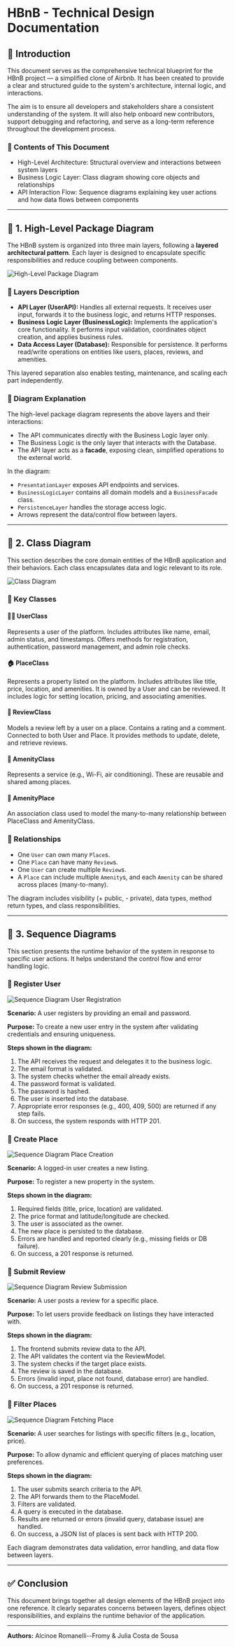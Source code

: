 # HBnB - Technical Design Documentation

## 📘 Introduction

This document serves as the comprehensive technical blueprint for the HBnB project — a simplified clone of Airbnb. It has been created to provide a clear and structured guide to the system's architecture, internal logic, and interactions.

The aim is to ensure all developers and stakeholders share a consistent understanding of the system. It will also help onboard new contributors, support debugging and refactoring, and serve as a long-term reference throughout the development process.

### 📄 Contents of This Document

* High-Level Architecture: Structural overview and interactions between system layers
* Business Logic Layer: Class diagram showing core objects and relationships
* API Interaction Flow: Sequence diagrams explaining key user actions and how data flows between components

---

## 🧱 1. High-Level Package Diagram

The HBnB system is organized into three main layers, following a **layered architectural pattern**. Each layer is designed to encapsulate specific responsibilities and reduce coupling between components.

![High-Level Package Diagram](High-Level_Package_Diagram.png)

### 🔹 Layers Description

* **API Layer (UserAPI):** Handles all external requests. It receives user input, forwards it to the business logic, and returns HTTP responses.
* **Business Logic Layer (BusinessLogic):** Implements the application's core functionality. It performs input validation, coordinates object creation, and applies business rules.
* **Data Access Layer (Database):** Responsible for persistence. It performs read/write operations on entities like users, places, reviews, and amenities.

This layered separation also enables testing, maintenance, and scaling each part independently.

### 🔹 Diagram Explanation

The high-level package diagram represents the above layers and their interactions:

* The API communicates directly with the Business Logic layer only.
* The Business Logic is the only layer that interacts with the Database.
* The API layer acts as a **facade**, exposing clean, simplified operations to the external world.

In the diagram:

* `PresentationLayer` exposes API endpoints and services.
* `BusinessLogicLayer` contains all domain models and a `BusinessFacade` class.
* `PersistenceLayer` handles the storage access logic.
* Arrows represent the data/control flow between layers.

---

## 🧩 2. Class Diagram

This section describes the core domain entities of the HBnB application and their behaviors. Each class encapsulates data and logic relevant to its role.

![Class Diagram](Class_diagram.png)

### 🔹 Key Classes

#### 🧍‍♂️ UserClass

Represents a user of the platform. Includes attributes like name, email, admin status, and timestamps. Offers methods for registration, authentication, password management, and admin role checks.

#### 🏠 PlaceClass

Represents a property listed on the platform. Includes attributes like title, price, location, and amenities. It is owned by a User and can be reviewed. It includes logic for setting location, pricing, and associating amenities.

#### 📝 ReviewClass

Models a review left by a user on a place. Contains a rating and a comment. Connected to both User and Place. It provides methods to update, delete, and retrieve reviews.

#### 🎯 AmenityClass

Represents a service (e.g., Wi-Fi, air conditioning). These are reusable and shared among places.

#### 🔗 AmenityPlace

An association class used to model the many-to-many relationship between PlaceClass and AmenityClass.

### 🔹 Relationships

* One `User` can own many `Place`s.
* One `Place` can have many `Review`s.
* One `User` can create multiple `Review`s.
* A `Place` can include multiple `Amenity`s, and each `Amenity` can be shared across places (many-to-many).

The diagram includes visibility (+ public, - private), data types, method return types, and class responsibilities.

---

## 🔄 3. Sequence Diagrams

This section presents the runtime behavior of the system in response to specific user actions. It helps understand the control flow and error handling logic.

### 🔹 Register User

![Sequence Diagram User Registration](Sequence_diagram_User_Registration.png)

**Scenario:** A user registers by providing an email and password.

**Purpose:** To create a new user entry in the system after validating credentials and ensuring uniqueness.

**Steps shown in the diagram:**

1. The API receives the request and delegates it to the business logic.
2. The email format is validated.
3. The system checks whether the email already exists.
4. The password format is validated.
5. The password is hashed.
6. The user is inserted into the database.
7. Appropriate error responses (e.g., 400, 409, 500) are returned if any step fails.
8. On success, the system responds with HTTP 201.

### 🔹 Create Place

![Sequence Diagram Place Creation](Sequence_diagram_Place_Creation.png)

**Scenario:** A logged-in user creates a new listing.

**Purpose:** To register a new property in the system.

**Steps shown in the diagram:**

1. Required fields (title, price, location) are validated.
2. The price format and latitude/longitude are checked.
3. The user is associated as the owner.
4. The new place is persisted to the database.
5. Errors are handled and reported clearly (e.g., missing fields or DB failure).
6. On success, a 201 response is returned.

### 🔹 Submit Review

![Sequence Diagram Review Submission](Sequence_diagram_Review_Submission.png)

**Scenario:** A user posts a review for a specific place.

**Purpose:** To let users provide feedback on listings they have interacted with.

**Steps shown in the diagram:**

1. The frontend submits review data to the API.
2. The API validates the content via the ReviewModel.
3. The system checks if the target place exists.
4. The review is saved in the database.
5. Errors (invalid input, place not found, database error) are handled.
6. On success, a 201 response is returned.

### 🔹 Filter Places

![Sequence Diagram Fetching Place](Sequence_diagram_Fetching_a_List_of_Places.png)

**Scenario:** A user searches for listings with specific filters (e.g., location, price).

**Purpose:** To allow dynamic and efficient querying of places matching user preferences.

**Steps shown in the diagram:**

1. The user submits search criteria to the API.
2. The API forwards them to the PlaceModel.
3. Filters are validated.
4. A query is executed in the database.
5. Results are returned or errors (invalid query, database issue) are handled.
6. On success, a JSON list of places is sent back with HTTP 200.

Each diagram demonstrates data validation, error handling, and data flow between layers.

---

## ✅ Conclusion

This document brings together all design elements of the HBnB project into one reference. It clearly separates concerns between layers, defines object responsibilities, and explains the runtime behavior of the application.

---

**Authors:** Alcinoe Romanelli--Fromy & Julia Costa de Sousa
